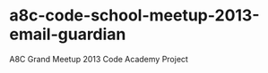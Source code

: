 a8c-code-school-meetup-2013-email-guardian
==========================================

A8C Grand Meetup 2013 Code Academy Project
